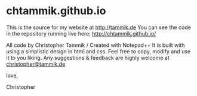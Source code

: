 # chtammik.github.io
This is the source for my website at http://tammik.de
You can see the code in the repository running live here: http://chtammik.github.io/

All code by Christopher Tammik / Created with Notepad++
It is built with using a simplistic design in html and css.
Feel free to copy, modify and use it to you liking.
Any suggestions & feedback are highly welcome at christopher@tammik.de

love,

Christopher
